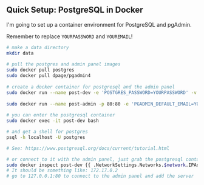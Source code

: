 ## Quick Setup: PostgreSQL in Docker

I'm going to set up a container environment for PostgreSQL and pgAdmin.

Remember to replace `YOURPASSWORD` and `YOUREMAIL`!

```bash
# make a data directory
mkdir data
 
# pull the postgres and admin panel images
sudo docker pull postgres
sudo docker pull dpage/pgadmin4
 
# create a docker container for postgresql and the admin panel
sudo docker run --name post-dev -e 'POSTGRES_PASSWORD=YOURPASSWORD' -v ${HOME}/path/to/folder/data:/var/lib/postgresql/data -p 5551:5551 -d postgres
    
sudo docker run --name post-admin -p 80:80 -e 'PGADMIN_DEFAULT_EMAIL=YOUREMAIL' -e 'PGADMIN_DEFAULT_PASSWORD=YOURPASSWORD' -d dpage/pgadmin4
 
# you can enter the postgresql container
sudo docker exec -it post-dev bash

# and get a shell for postgres
psql -h localhost -U postgres

# See: https://www.postgresql.org/docs/current/tutorial.html 

# or connect to it with the admin panel, just grab the postgresql containers IP first.
sudo docker inspect post-dev {{ .NetworkSettings.Networks.$network.IPAddress }}
# It should be something like: 172.17.0.2
# go to 127.0.0.1:80 to connect to the admin panel and add the server
```